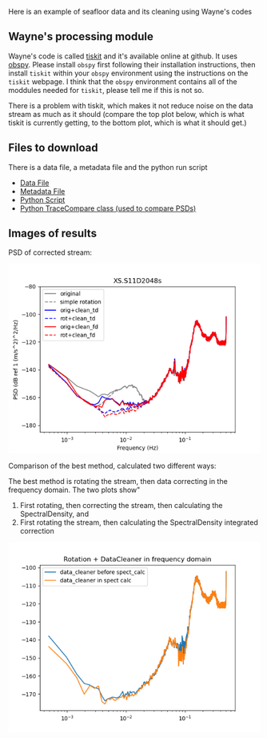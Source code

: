 Here is an example of seafloor data and its cleaning using Wayne's codes

## Wayne's processing module
Wayne's code is called [tiskit](https://github.com/WayneCrawford/tiskit) and it's available online at github.  It uses [obspy](https://github.com/obspy/obspy/wiki/).  Please install `obspy` first following their installation instructions, then install `tiskit` within your `obspy` environment using the instructions on the `tiskit` webpage. I think that the `obspy` environment contains all of the moddules needed for `tiskit`, please tell me if this is not so.

There is a problem with tiskit, which makes it not reduce noise on the data stream as much as it should  (compare the top plot below, which is what tiskit is currently getting, to the bottom plot, which is what it should get.)

## Files to download

There is a data file, a metadata file and the python run script

- [Data File](Files/XS.S11D.LH.2016.12.11.mseed)
- [Metadata File](Files/stations_PILAB_S_decimated.xml)
- [Python Script](Files/run_data_cleaner.py)
- [Python TraceCompare class (used to compare PSDs)](Files/trace_compare.py)

## Images of results

PSD of corrected stream:

![corrected stream's PSD](Images/XS.S11D_2048s_streamPSD.png)

Comparison of the best method, calculated two different ways:

The best method is rotating the stream, then data correcting in the frequency domain.  The two plots show"

1) First rotating, then correcting the stream, then calculating the SpectralDensity, and
2) First rotating the stream, then calculating the SpectralDensity integrated correction

![best corrected PSD, different methods](Images/XS.S11D_2048s_bestCompare.png)
